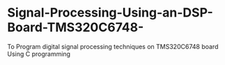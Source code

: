# Signal-Processing-Using-an-DSP-Board-TMS320C6748-
To Program digital signal processing techniques on TMS320C6748 board Using C programming
